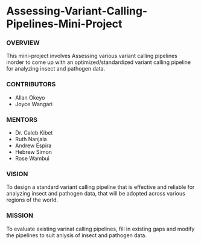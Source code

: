 # Assessing-Variant-Calling-Pipelines-Mini-Project
### OVERVIEW
This mini-project involves Assessing various variant calling pipelines inorder to come up with an optimized/standardized variant calling pipeline for analyzing insect and pathogen data.


### CONTRIBUTORS
- Allan Okeyo
- Joyce Wangari

### MENTORS
- Dr. Caleb Kibet
- Ruth Nanjala
- Andrew Espira
- Hebrew Simon
- Rose Wambui

### VISION
To design a standard variant calling pipeline that is effective and reliable for analyzing insect and pathogen data, that will be adopted across various regions of the world.

### MISSION
To evaluate existing varinat calling pipelines, fill in existing gaps and modify the pipelines to suit anlysis of insect and pathogen data.

